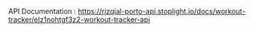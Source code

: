 API Documentation :
https://rizqial-porto-api.stoplight.io/docs/workout-tracker/elz1nohtgf3z2-workout-tracker-api
